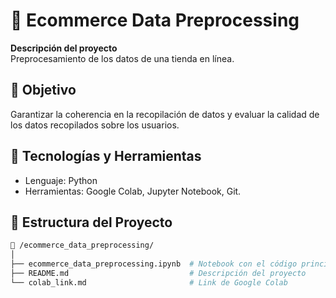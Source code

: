 # 📌 Ecommerce Data Preprocessing

**Descripción del proyecto**  
Preprocesamiento de los datos de una tienda en línea.

## 🎯 Objetivo

Garantizar la coherencia en la recopilación de datos y evaluar la calidad de los datos recopilados sobre los usuarios. 

## 🧠 Tecnologías y Herramientas

- Lenguaje: Python
- Herramientas: Google Colab, Jupyter Notebook, Git.

## 📂 Estructura del Proyecto

```bash
📁 /ecommerce_data_preprocessing/
│
├── ecommerce_data_preprocessing.ipynb  # Notebook con el código principal
├── README.md                           # Descripción del proyecto
└── colab_link.md                       # Link de Google Colab
